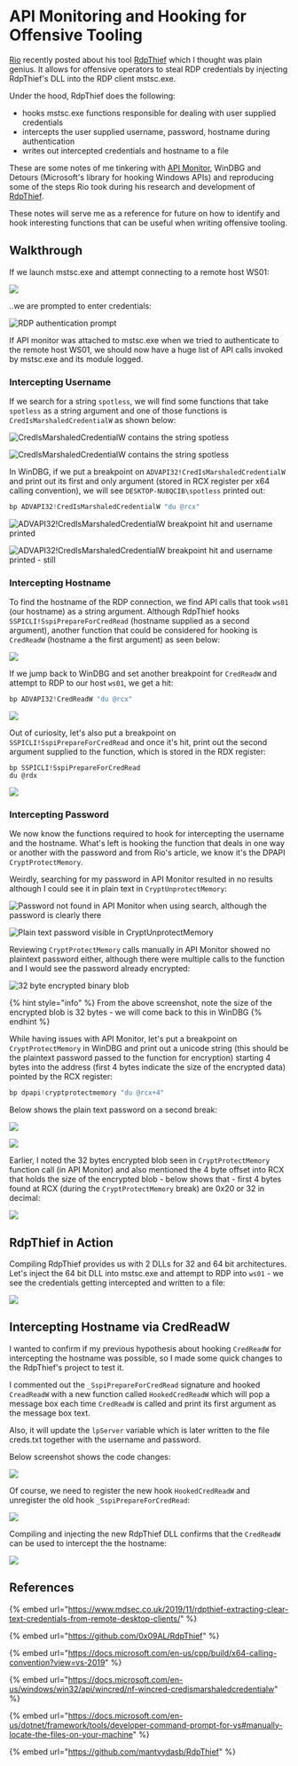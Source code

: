 # API Monitoring and Hooking for Offensive Tooling

[Rio](https://twitter.com/0x09al) recently posted about his tool [RdpThief](https://www.mdsec.co.uk/2019/11/rdpthief-extracting-clear-text-credentials-from-remote-desktop-clients/) which I thought was plain genius. It allows for offensive operators to steal RDP credentials by injecting RdpThief's DLL into the RDP client mstsc.exe.

Under the hood, RdpThief does the following:

* hooks mstsc.exe functions responsible for dealing with user supplied credentials
* intercepts the user supplied username, password, hostname during authentication
* writes out intercepted credentials and hostname to a file

These are some notes of me tinkering with [API Monitor](http://www.rohitab.com/apimonitor), WinDBG and Detours (Microsoft's library for hooking Windows APIs) and reproducing some of the steps Rio took during his research and development of [RdpThief](https://github.com/0x09AL/RdpThief).&#x20;

These notes will serve me as a reference for future on how to identify and hook interesting functions that can be useful when writing offensive tooling.

## Walkthrough

If we launch mstsc.exe and attempt connecting to a remote host WS01:

![](<../../.gitbook/assets/image (235).png>)

..we are prompted to enter credentials:

![RDP authentication prompt](<../../.gitbook/assets/image (227).png>)

If API monitor was attached to mstsc.exe when we tried to authenticate to the remote host WS01, we should now have a huge list of API calls invoked by mstsc.exe and its module logged.

### Intercepting Username

If we search for a string `spotless`, we will find some functions that take `spotless` as a string argument and one of those functions is `CredIsMarshaledCredentialW` as shown below:&#x20;

![CredIsMarshaledCredentialW contains the string spotless](../../.gitbook/assets/find-computername.gif)

![CredIsMarshaledCredentialW contains the string spotless](<../../.gitbook/assets/image (228).png>)

In WinDBG, if we put a breakpoint on `ADVAPI32!CredIsMarshaledCredentialW` and print out its first and only argument (stored in RCX register per x64 calling convention), we will see `DESKTOP-NU8QCIB\spotless` printed out:

```c
bp ADVAPI32!CredIsMarshaledCredentialW "du @rcx"
```

![ADVAPI32!CredIsMarshaledCredentialW breakpoint hit and username printed](../../.gitbook/assets/find-computername-windbg.gif)

![ADVAPI32!CredIsMarshaledCredentialW breakpoint hit and username printed - still](<../../.gitbook/assets/image (230).png>)

### Intercepting Hostname

To find the hostname of the RDP connection, we find API calls that took `ws01` (our hostname) as a string argument. Although RdpThief hooks `SSPICLI!SspiPrepareForCredRead` (hostname supplied as a second argument), another function that could be considered for hooking is `CredReadW` (hostname a the first argument) as seen below:

![](<../../.gitbook/assets/image (232).png>)

If we jump back to WinDBG and set another breakpoint for `CredReadW` and attempt to RDP to our host `ws01`, we get a hit:

```cpp
bp ADVAPI32!CredReadW "du @rcx"
```

![](<../../.gitbook/assets/image (233).png>)

Out of curiosity, let's also put a breakpoint on `SSPICLI!SspiPrepareForCredRead` and once it's hit, print out the second argument supplied to the function, which is stored in the RDX register:

```
bp SSPICLI!SspiPrepareForCredRead
du @rdx
```

![](<../../.gitbook/assets/image (234).png>)

### Intercepting Password

We now know the functions required to hook for intercepting the username and the hostname. What's left is hooking the function that deals in one way or another with the password and from Rio's article, we know it's the DPAPI `CryptProtectMemory`.&#x20;

Weirdly, searching for my password in API Monitor resulted in no results although I could see it in plain text in `CryptUnprotectMemory`:

![Password not found in API Monitor when using search, although the password is clearly there](<../../.gitbook/assets/image (244).png>)

![Plain text password visible in CryptUnprotectMemory](<../../.gitbook/assets/image (239).png>)

Reviewing `CryptProtectMemory` calls manually in API Monitor showed no plaintext password either, although there were multiple calls to the function and I would see the password already encrypted:

![32 byte encrypted binary blob](<../../.gitbook/assets/image (238).png>)

{% hint style="info" %}
From the above screenshot, note the size of the encrypted blob is 32 bytes - we will come back to this in WinDBG
{% endhint %}

While having issues with API Monitor, let's put a breakpoint on `CryptProtectMemory` in WinDBG and print out a unicode string (this should be the plaintext password passed to the function for encryption) starting 4 bytes into the address (first 4 bytes indicate the size of the encrypted data) pointed by the RCX register:

```cpp
bp dpapi!cryptprotectmemory "du @rcx+4"
```

Below shows the plain text password on a second break:

![](../../.gitbook/assets/capture-password.gif)

![](<../../.gitbook/assets/image (237).png>)

Earlier, I noted the 32 bytes encrypted blob seen in `CryptProtectMemory` function call (in API Monitor) and also mentioned the 4 byte offset into RCX that holds the size of the encrypted blob - below shows that - first 4 bytes found at RCX (during the `CryptProtectMemory` break) are 0x20 or 32 in decimal:

![](<../../.gitbook/assets/image (240).png>)

## RdpThief in Action

Compiling RdpThief provides us with 2 DLLs for 32 and 64 bit architectures. Let's inject the 64 bit DLL into mstsc.exe and attempt to RDP into `ws01` - we see the credentials getting intercepted and written to a file:&#x20;

![](<../../.gitbook/assets/inject-rdp-thief (1).gif>)

## Intercepting Hostname via CredReadW

I wanted to confirm if my previous hypothesis about hooking `CredReadW` for intercepting the hostname was possible, so I made some quick changes to the RdpThief's project to test it.&#x20;

I commented out the `_SspiPrepareForCredRead` signature and hooked `CreadReadW` with a new function called `HookedCredReadW` which will pop a message box each time `CredReadW` is called and print its first argument as the message box text.&#x20;

Also, it will update the `lpServer` variable which is later written to the file creds.txt together with the username and password.

Below screenshot shows the code changes:

![](<../../.gitbook/assets/image (242).png>)

Of course, we need to register the new hook `HookedCredReadW` and unregister the old hook `_SspiPrepareForCredRead`:

![](<../../.gitbook/assets/image (243).png>)

Compiling and injecting the new RdpThief DLL confirms that the `CredReadW` can be used to intercept the the hostname:

![](<../../.gitbook/assets/inject-rdp-thief-credreadw (1).gif>)

## References

{% embed url="https://www.mdsec.co.uk/2019/11/rdpthief-extracting-clear-text-credentials-from-remote-desktop-clients/" %}

{% embed url="https://github.com/0x09AL/RdpThief" %}

{% embed url="https://docs.microsoft.com/en-us/cpp/build/x64-calling-convention?view=vs-2019" %}

{% embed url="https://docs.microsoft.com/en-us/windows/win32/api/wincred/nf-wincred-credismarshaledcredentialw" %}

{% embed url="https://docs.microsoft.com/en-us/dotnet/framework/tools/developer-command-prompt-for-vs#manually-locate-the-files-on-your-machine" %}

{% embed url="https://github.com/mantvydasb/RdpThief" %}
